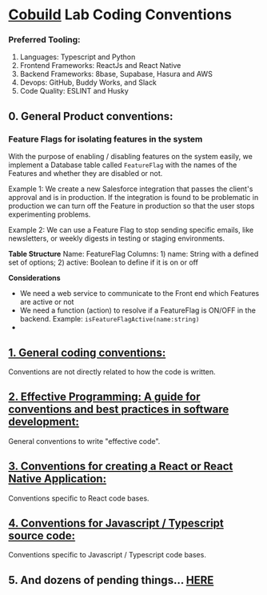 # [Cobuild](https://cobuildlab.com) Lab Coding Conventions

### Preferred Tooling:

1. Languages: Typescript and Python
2. Frontend Frameworks: ReactJs and React Native
3. Backend Frameworks: 8base, Supabase, Hasura and AWS
4. Devops: GitHub, Buddy Works, and Slack
5. Code Quality: ESLINT and Husky

## 0. General Product conventions:

### **Feature Flags** for isolating features in the system

With the purpose of enabling / disabling features on the system easily, we implement a Database table called `FeatureFlag` with the names of the Features and whether they are disabled or not.

Example 1: We create a new Salesforce integration that passes the client's approval and is in production. If the integration is found to be problematic in production we can turn off the Feature in production so that the user stops experimenting problems.

Example 2: We can use a Feature Flag to stop sending specific emails, like newsletters, or weekly digests in testing or staging environments.

**Table Structure**
Name: FeatureFlag
Columns: 1) name: String with a defined set of options; 2) active: Boolean to define if it is on or off

**Considerations**
- We need a web service to communicate to the Front end which Features are active or not
- We need a function (action)  to resolve if a FeatureFlag is ON/OFF in the backend. Example: `isFeatureFlagActive(name:string)`
-

## [1. General coding conventions:](./conventions/general-coding-conventions.md)

Conventions are not directly related to how the code is written.

## [2. Effective Programming: A guide for conventions and best practices in software development:](./conventions/effective-programming-at-cobuildlab.md)

General conventions to write "effective code".

## [3. Conventions for creating a React or React Native Application:](./conventions/conventions-for-creating-a-react-application.md)

Conventions specific to React code bases.

## [4. Conventions for Javascript / Typescript source code:](./conventions/conventions-for-javascript-typescript-source-code.md)

Conventions specific to Javascript / Typescript code bases.

## 5. And dozens of pending things... [HERE](https://github.com/dev-plusplus/coding-docs/issues)
